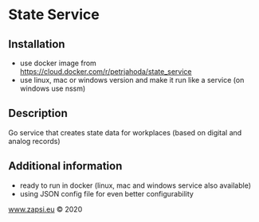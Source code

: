 # State Service


## Installation
* use docker image from https://cloud.docker.com/r/petrjahoda/state_service
* use linux, mac or windows version and make it run like a service (on windows use nssm)

## Description
Go service that creates state data for workplaces (based on digital and analog records)

## Additional information
* ready to run in docker (linux, mac and windows service also available)
* using JSON config file for even better configurability

    
www.zapsi.eu © 2020
